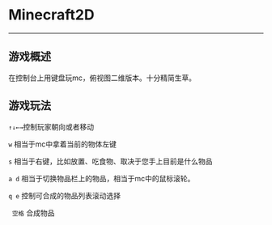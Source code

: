 # Minecraft2D

---

## 游戏概述

在控制台上用键盘玩mc，俯视图二维版本。十分精简生草。

## 游戏玩法

`↑↓←→`控制玩家朝向或者移动

`w` 相当于mc中拿着当前的物体左键

`s` 相当于右键，比如放置、吃食物、取决于您手上目前是什么物品

`a d` 相当于切换物品栏上的物品，相当于mc中的鼠标滚轮。

`q e` 控制可合成的物品列表滚动选择

` 空格` 合成物品











